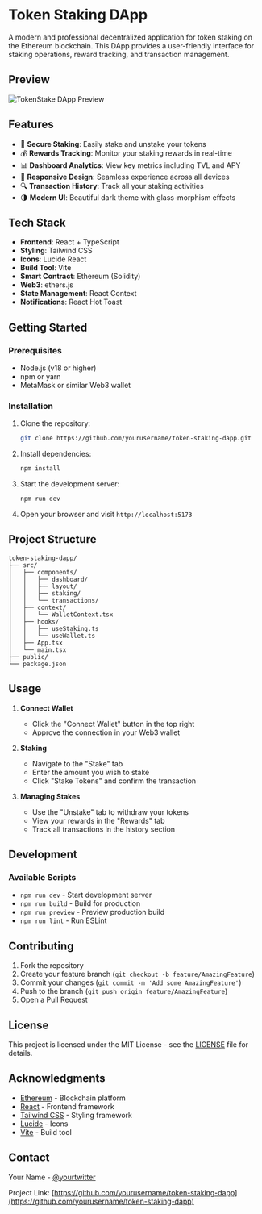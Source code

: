 # Token Staking DApp

A modern and professional decentralized application for token staking on the Ethereum blockchain. This DApp provides a user-friendly interface for staking operations, reward tracking, and transaction management.

## Preview

![TokenStake DApp Preview](https://shots.codepen.io/username/pen/abcdef-800.jpg)

## Features

- 🔐 **Secure Staking**: Easily stake and unstake your tokens
- 💰 **Rewards Tracking**: Monitor your staking rewards in real-time
- 📊 **Dashboard Analytics**: View key metrics including TVL and APY
- 📱 **Responsive Design**: Seamless experience across all devices
- 🔍 **Transaction History**: Track all your staking activities
- 🌗 **Modern UI**: Beautiful dark theme with glass-morphism effects

## Tech Stack

- **Frontend**: React + TypeScript
- **Styling**: Tailwind CSS
- **Icons**: Lucide React
- **Build Tool**: Vite
- **Smart Contract**: Ethereum (Solidity)
- **Web3**: ethers.js
- **State Management**: React Context
- **Notifications**: React Hot Toast

## Getting Started

### Prerequisites

- Node.js (v18 or higher)
- npm or yarn
- MetaMask or similar Web3 wallet

### Installation

1. Clone the repository:

   ```bash
   git clone https://github.com/yourusername/token-staking-dapp.git
   ```

2. Install dependencies:

   ```bash
   npm install
   ```

3. Start the development server:

   ```bash
   npm run dev
   ```

4. Open your browser and visit `http://localhost:5173`

## Project Structure

```
token-staking-dapp/
├── src/
│   ├── components/
│   │   ├── dashboard/
│   │   ├── layout/
│   │   ├── staking/
│   │   └── transactions/
│   ├── context/
│   │   └── WalletContext.tsx
│   ├── hooks/
│   │   ├── useStaking.ts
│   │   └── useWallet.ts
│   ├── App.tsx
│   └── main.tsx
├── public/
└── package.json
```

## Usage

1. **Connect Wallet**

   - Click the "Connect Wallet" button in the top right
   - Approve the connection in your Web3 wallet

2. **Staking**

   - Navigate to the "Stake" tab
   - Enter the amount you wish to stake
   - Click "Stake Tokens" and confirm the transaction

3. **Managing Stakes**
   - Use the "Unstake" tab to withdraw your tokens
   - View your rewards in the "Rewards" tab
   - Track all transactions in the history section

## Development

### Available Scripts

- `npm run dev` - Start development server
- `npm run build` - Build for production
- `npm run preview` - Preview production build
- `npm run lint` - Run ESLint

## Contributing

1. Fork the repository
2. Create your feature branch (`git checkout -b feature/AmazingFeature`)
3. Commit your changes (`git commit -m 'Add some AmazingFeature'`)
4. Push to the branch (`git push origin feature/AmazingFeature`)
5. Open a Pull Request

## License

This project is licensed under the MIT License - see the [LICENSE](LICENSE) file for details.

## Acknowledgments

- [Ethereum](https://ethereum.org/) - Blockchain platform
- [React](https://reactjs.org/) - Frontend framework
- [Tailwind CSS](https://tailwindcss.com/) - Styling framework
- [Lucide](https://lucide.dev/) - Icons
- [Vite](https://vitejs.dev/) - Build tool

## Contact

Your Name - [@yourtwitter](https://twitter.com/yourtwitter)

Project Link: [https://github.com/yourusername/token-staking-dapp](https://github.com/yourusername/token-staking-dapp)
